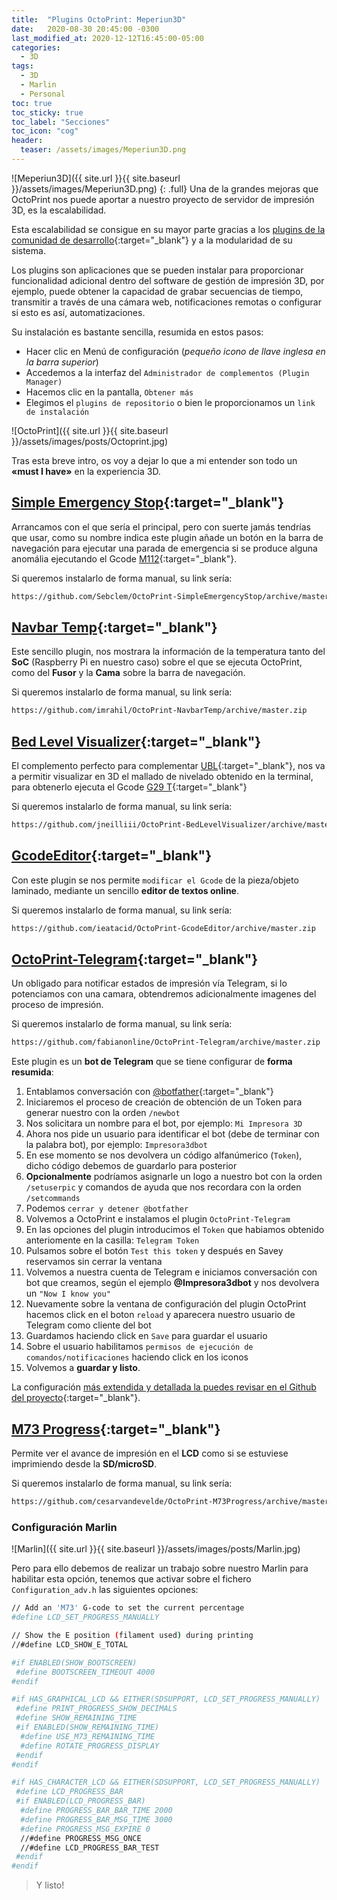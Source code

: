 ```yaml
---
title:  "Plugins OctoPrint: Meperiun3D"
date:   2020-08-30 20:45:00 -0300
last_modified_at: 2020-12-12T16:45:00-05:00
categories:
  - 3D
tags:
  - 3D
  - Marlin
  - Personal
toc: true
toc_sticky: true
toc_label: "Secciones"
toc_icon: "cog"
header:
  teaser: /assets/images/Meperiun3D.png
---
```


![Meperiun3D]({{ site.url }}{{ site.baseurl }}/assets/images/Meperiun3D.png)
{: .full}
Una de la grandes mejoras que OctoPrint nos puede aportar a nuestro proyecto de servidor de impresión 3D, es la escalabilidad.

Esta escalabilidad se consigue en su mayor parte gracias a los [plugins de la comunidad de desarrollo](https://plugins.octoprint.org/){:target="_blank"} y a la modularidad de su sistema.

Los plugins son aplicaciones que se pueden instalar para proporcionar funcionalidad adicional dentro del software de gestión de impresión 3D, por ejemplo, puede obtener la capacidad de grabar secuencias de tiempo, transmitir a través de una cámara web, notificaciones remotas o configurar si esto es así, automatizaciones.

Su instalación es bastante sencilla, resumida en estos pasos:

- Hacer clic en Menú de configuración (*pequeño icono de llave inglesa en la barra superior*)
- Accedemos a la interfaz del `Administrador de complementos (Plugin Manager)`
- Hacemos clic en la pantalla, `Obtener más`
- Elegimos el `plugins de repositorio` o bien le proporcionamos un `link de instalación`

![OctoPrint]({{ site.url }}{{ site.baseurl }}/assets/images/posts/Octoprint.jpg)

Tras esta breve intro, os voy a dejar lo que a mi entender son todo un **«must I have»** en la experiencia 3D.

## [Simple Emergency Stop](https://plugins.octoprint.org/plugins/simpleemergencystop/){:target="_blank"}

Arrancamos con el que sería el principal, pero con suerte jamás tendrías que usar, como su nombre indica este plugin añade un botón en la barra de navegación para ejecutar una parada de emergencia si se produce alguna anomália ejecutando el Gcode [M112](https://marlinfw.org/docs/gcode/M112.html){:target="_blank"}.

Si queremos instalarlo de forma manual, su link sería:

```bash
https://github.com/Sebclem/OctoPrint-SimpleEmergencyStop/archive/master.zip
```

## [Navbar Temp](https://plugins.octoprint.org/plugins/navbartemp/){:target="_blank"}

Este sencillo plugin, nos mostrara la información de la temperatura tanto del **SoC** (Raspberry Pi en nuestro caso) sobre el que se ejecuta OctoPrint, como del **Fusor** y la **Cama** sobre la barra de navegación.

Si queremos instalarlo de forma manual, su link sería:

```bash
https://github.com/imrahil/OctoPrint-NavbarTemp/archive/master.zip
```

## [Bed Level Visualizer](https://plugins.octoprint.org/plugins/bedlevelvisualizer/){:target="_blank"}

El complemento perfecto para complementar [UBL](https://lordpedal.github.io/3d/ubl-marlin-firmware/){:target="_blank"}, nos va a permitir visualizar en 3D el mallado de nivelado obtenido en la terminal, para obtenerlo ejecuta el Gcode [G29 T](https://marlinfw.org/docs/gcode/G029-ubl.html){:target="_blank"}

Si queremos instalarlo de forma manual, su link sería:

```bash
https://github.com/jneilliii/OctoPrint-BedLevelVisualizer/archive/master.zip
```

## [GcodeEditor](https://plugins.octoprint.org/plugins/GcodeEditor/){:target="_blank"}

Con este plugin se nos permite `modificar el Gcode` de la pieza/objeto laminado, mediante un sencillo **editor de textos online**.

Si queremos instalarlo de forma manual, su link sería:

```bash
https://github.com/ieatacid/OctoPrint-GcodeEditor/archive/master.zip
```

## [OctoPrint-Telegram](https://plugins.octoprint.org/plugins/telegram/){:target="_blank"}

Un obligado para notificar estados de impresión vía Telegram, si lo potenciamos con una camara, obtendremos adicionalmente imagenes del proceso de impresión.

Si queremos instalarlo de forma manual, su link sería:

```bash
https://github.com/fabianonline/OctoPrint-Telegram/archive/master.zip
```

Este plugin es un **bot de Telegram** que se tiene configurar de **forma resumida**:

1. Entablamos conversación con [@botfather](http://telegram.me/botfather){:target="_blank"}
2. Iniciaremos el proceso de creación de obtención de un Token para generar nuestro con la orden `/newbot`
3. Nos solicitara un nombre para el bot, por ejemplo: `Mi Impresora 3D`
4. Ahora nos pide un usuario para identificar el bot (debe de terminar con la palabra bot), por ejemplo: `Impresora3dbot`
5. En ese momento se nos devolvera un código alfanúmerico (`Token`), dicho código debemos de guardarlo para posterior
6. **Opcionalmente** podríamos asignarle un logo a nuestro bot con la orden `/setuserpic` y comandos de ayuda que nos recordara con la orden `/setcommands`
7. Podemos `cerrar y detener @botfather`
8. Volvemos a OctoPrint e instalamos el plugin `OctoPrint-Telegram`
9. En las opciones del plugin introducimos el `Token` que habiamos obtenido anteriomente en la casilla: `Telegram Token`
10. Pulsamos sobre el botón `Test this token` y después en Savey reservamos sin cerrar la ventana
11. Volvemos a nuestra cuenta de Telegram e iniciamos conversación con bot que creamos, según el ejemplo **@Impresora3dbot** y nos devolvera un `"Now I know you"`
12. Nuevamente sobre la ventana de configuración del plugin OctoPrint hacemos click en el boton `reload` y aparecera nuestro usuario de Telegram como cliente del bot
13. Guardamos haciendo click en `Save` para guardar el usuario
14. Sobre el usuario habilitamos `permisos de ejecución de comandos/notificaciones` haciendo click en los iconos
15. Volvemos a **guardar y listo**.

La configuración [más extendida y detallada la puedes revisar en el Github del proyecto](https://github.com/fabianonline/OctoPrint-Telegram/blob/stable/README.md){:target="_blank"}.

## [M73 Progress](https://plugins.octoprint.org/plugins/m73progress/){:target="_blank"}

Permite ver el avance de impresión en el **LCD** como si se estuviese imprimiendo desde la **SD/microSD**.

Si queremos instalarlo de forma manual, su link sería:

```bash
https://github.com/cesarvandevelde/OctoPrint-M73Progress/archive/master.zip
```

### Configuración Marlin

![Marlin]({{ site.url }}{{ site.baseurl }}/assets/images/posts/Marlin.jpg)

Pero para ello debemos de realizar un trabajo sobre nuestro Marlin para habilitar esta opción, tenemos que activar sobre el fichero `Configuration_adv.h` las siguientes opciones:

```bash
// Add an 'M73' G-code to set the current percentage
#define LCD_SET_PROGRESS_MANUALLY

// Show the E position (filament used) during printing
//#define LCD_SHOW_E_TOTAL

#if ENABLED(SHOW_BOOTSCREEN)
 #define BOOTSCREEN_TIMEOUT 4000 
#endif

#if HAS_GRAPHICAL_LCD && EITHER(SDSUPPORT, LCD_SET_PROGRESS_MANUALLY)
 #define PRINT_PROGRESS_SHOW_DECIMALS 
 #define SHOW_REMAINING_TIME 
 #if ENABLED(SHOW_REMAINING_TIME)
  #define USE_M73_REMAINING_TIME 
  #define ROTATE_PROGRESS_DISPLAY 
 #endif
#endif

#if HAS_CHARACTER_LCD && EITHER(SDSUPPORT, LCD_SET_PROGRESS_MANUALLY)
 #define LCD_PROGRESS_BAR 
 #if ENABLED(LCD_PROGRESS_BAR)
  #define PROGRESS_BAR_BAR_TIME 2000 
  #define PROGRESS_BAR_MSG_TIME 3000 
  #define PROGRESS_MSG_EXPIRE 0 
  //#define PROGRESS_MSG_ONCE 
  //#define LCD_PROGRESS_BAR_TEST 
 #endif
#endif
```

> Y listo!
